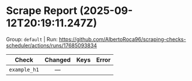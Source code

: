 # Scrape Report (2025-09-12T20:19:11.247Z)

Group: `default`  |  Run: https://github.com/AlbertoRoca96/scraping-checks-scheduler/actions/runs/17685093834

| Check | Changed | Keys | Error |
|---|:---:|:--|:--|
| `example_h1` | — |  |  |
